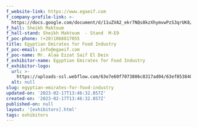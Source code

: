```yaml
---
f_website-link: https://www.egaeif.com
f_company-profile-link: >-
  https://docs.google.com/document/d/11uZVA2_ekr7NQs8kzXhymvwPzS3qrUK8/edit?usp=share_link&ouid=111844397792848099856&rtpof=true&sd=true
f_hall: Sheikh Maktoum
f_hall-stand: Sheikh Maktoum  - Stand  M-E9
f_poc-phone: (+20)1068817055
title: Egyptian Emirates for Food Industry
f_poc-email: info@egaeif.com
f_poc-name: Mr. Alaa Ezzat Saif El Dein
f_exhibitor-name: Egyptian Emirates for Food Industry
f_exhibitor-logo:
  url: >-
    https://uploads-ssl.webflow.com/63e7e60f7073806c8317ad04/63ef853840cb18df8e6dc41e_NDQwNw.jpeg
  alt: null
slug: egyptian-emirates-for-food-industry
updated-on: '2023-02-17T13:46:32.857Z'
created-on: '2023-02-17T13:46:32.857Z'
published-on: null
layout: '[exhibitors].html'
tags: exhibitors
---
```



